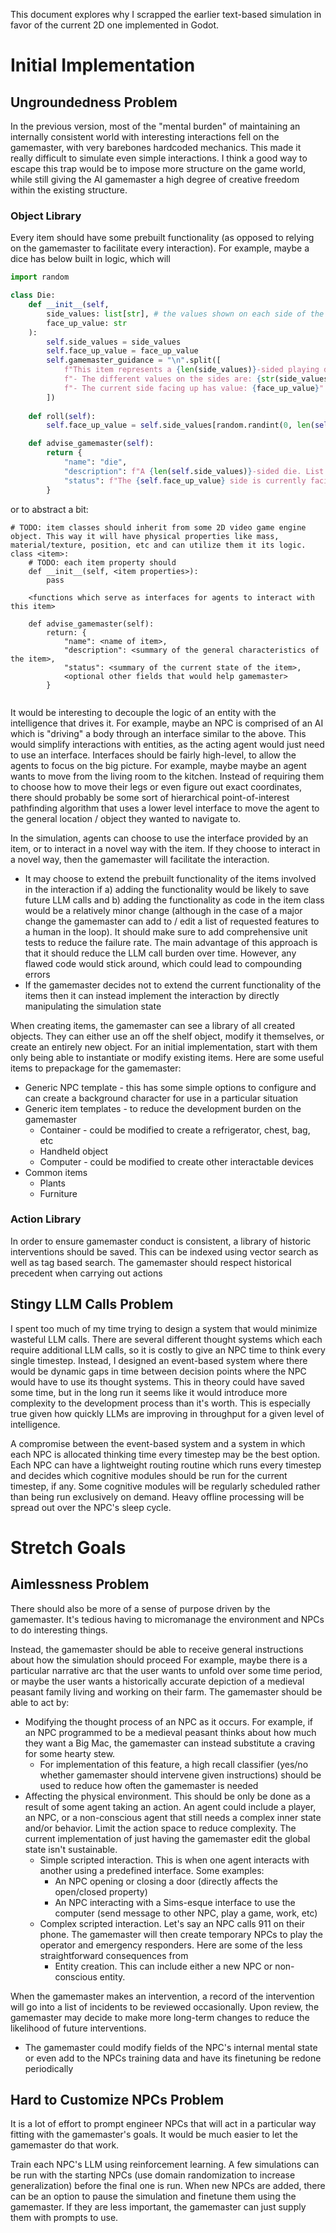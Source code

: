This document explores why I scrapped the earlier text-based simulation in favor of the current 2D one implemented in Godot.
# Initial Implementation
## Ungroundedness Problem
In the previous version, most of the "mental burden" of maintaining an internally consistent world with interesting interactions fell on the gamemaster, with very barebones hardcoded mechanics. This made it really difficult to simulate even simple interactions. I think a good way to escape this trap would be to impose more structure on the game world, while still giving the AI gamemaster a high degree of creative freedom within the existing structure. 

### Object Library
Every item should have some prebuilt functionality (as opposed to relying on the gamemaster to facilitate every interaction). For example, maybe a dice has below built in logic, which will 
``` python
import random

class Die:
	def __init__(self,
		side_values: list[str], # the values shown on each side of the dice
		face_up_value: str
	):
		self.side_values = side_values
		self.face_up_value = face_up_value
		self.gamemaster_guidance = "\n".split([
			f"This item represents a {len(side_values)}-sided playing die.",
			f"- The different values on the sides are: {str(side_values)}",
			f"- The current side facing up has value: {face_up_value}"
		])
		
	def roll(self):
		self.face_up_value = self.side_values[random.randint(0, len(self.side_values))]

	def advise_gamemaster(self):
		return {
			"name": "die",
			"description": f"A {len(self.side_values)}-sided die. List of values on the sides: {self.side_values}",
			"status": f"The {self.face_up_value} side is currently facing up",
		}
```
or to abstract a bit:
```
# TODO: item classes should inherit from some 2D video game engine object. This way it will have physical properties like mass, material/texture, position, etc and can utilize them it its logic.
class <item>:
	# TODO: each item property should 
	def __init__(self, <item properties>):
		pass

	<functions which serve as interfaces for agents to interact with this item>

	def advise_gamemaster(self):
		return: {
			"name": <name of item>,
			"description": <summary of the general characteristics of the item>,
			"status": <summary of the current state of the item>,
			<optional other fields that would help gamemaster>
		}
		
```
It would be interesting to decouple the logic of an entity with the intelligence that drives it. For example, maybe an NPC is comprised of an AI which is "driving" a body through an interface similar to the above. This would simplify interactions with entities, as the acting agent would just need to use an interface. Interfaces should be fairly high-level, to allow the agents to focus on the big picture. For example, maybe maybe an agent wants to move from the living room to the kitchen. Instead of requiring them to choose how to move their legs or even figure out exact coordinates, there should probably be some sort of hierarchical point-of-interest pathfinding algorithm that uses a lower level interface to move the agent to the general location / object they wanted to navigate to.

In the simulation, agents can choose to use the interface provided by an item, or to interact in a novel way with the item. If they choose to interact in a novel way, then the gamemaster will facilitate the interaction.
- It may choose to extend the prebuilt functionality of the items involved in the interaction if a) adding the functionality would be likely to save future LLM calls and b) adding the functionality as code in the item class would be a relatively minor change (although in the case of a major change the gamemaster can add to / edit a list of requested features to a human in the loop). It should make sure to add comprehensive unit tests to reduce the failure rate. The main advantage of this approach is that it should reduce the LLM call burden over time. However, any flawed code would stick around, which could lead to compounding errors
- If the gamemaster decides not to extend the current functionality of the items then it can instead implement the interaction by directly manipulating the simulation state

When creating items, the gamemaster can see a library of all created objects. They can either use an off the shelf object, modify it themselves, or create an entirely new object. For an initial implementation, start with them only being able to instantiate or modify existing items. Here are some useful items to prepackage for the gamemaster:
- Generic NPC template - this has some simple options to configure and can create a background character for use in a particular situation
- Generic item templates - to reduce the development burden on the gamemaster
	- Container - could be modified to create a refrigerator, chest, bag, etc
	- Handheld object
	- Computer - could be modified to create other interactable devices
- Common items
	- Plants
	- Furniture
### Action Library
In order to ensure gamemaster conduct is consistent, a library of historic interventions should be saved. This can be indexed using vector search as well as tag based search. The gamemaster should respect historical precedent when carrying out actions

## Stingy LLM Calls Problem
I spent too much of my time trying to design a system that would minimize wasteful LLM calls. There are several different thought systems which each require additional LLM calls, so it is costly to give an NPC time to think every single timestep. Instead, I designed an event-based system where there would be dynamic gaps in time between decision points where the NPC would have to use its thought systems. This in theory could have saved some time, but in the long run it seems like it would introduce more complexity to the development process than it's worth. This is especially true given how quickly LLMs are improving in throughput for a given level of intelligence.

A compromise between the event-based system and a system in which each NPC is allocated thinking time every timestep may be the best option. Each NPC can have a lightweight routing routine which runs every timestep and decides which cognitive modules should be run for the current timestep, if any. Some cognitive modules will be regularly scheduled rather than being run exclusively on demand. Heavy offline processing will be spread out over the NPC's sleep cycle.

# Stretch Goals
## Aimlessness Problem
There should also be more of a sense of purpose driven by the gamemaster. It's tedious having to micromanage the environment and NPCs to do interesting things.

Instead, the gamemaster should be able to receive general instructions about how the simulation should proceed For example, maybe there is a particular narrative arc that the user wants to unfold over some time period, or maybe the user wants a historically accurate depiction of a medieval peasant family living and working on their farm. The gamemaster should be able to act by:
- Modifying the thought process of an NPC as it occurs. For example, if an NPC programmed to be a medieval peasant thinks about how much they want a Big Mac, the gamemaster can instead substitute a craving for some hearty stew.
	- For implementation of this feature, a high recall classifier (yes/no whether gamemaster should intervene given instructions) should be used to reduce how often the gamemaster is needed
- Affecting the physical environment. This should be only be done as a result of some agent taking an action. An agent could include a player, an NPC, or a non-conscious agent that still needs a complex inner state and/or behavior. Limit the action space to reduce complexity. The current implementation of just having the gamemaster edit the global state isn't sustainable.
	- Simple scripted interaction. This is when one agent interacts with another using a predefined interface. Some examples:
		- An NPC opening or closing a door (directly affects the open/closed property)
		- An NPC interacting with a Sims-esque interface to use the computer (send message to other NPC, play a game, work, etc)
	- Complex scripted  interaction. Let's say an NPC calls 911 on their phone. The gamemaster will then create temporary NPCs to play the operator and emergency responders. Here are some of the less straightforward consequences from 
		- Entity creation. This can include either a new NPC or non-conscious entity.

When the gamemaster makes an intervention, a record of the intervention will go into a list of incidents to be reviewed occasionally. Upon review, the gamemaster may decide to make more long-term changes to reduce the likelihood of future interventions. 
- The gamemaster could modify fields of the NPC's internal mental state or even add to the NPCs training data and have its finetuning be redone periodically


## Hard to Customize NPCs Problem
It is a lot of effort to prompt engineer NPCs that will act in a particular way fitting with the gamemaster's goals. It would be much easier to let the gamemaster do that work.

Train each NPC's LLM using reinforcement learning. A few simulations can be run with the starting NPCs (use domain randomization to increase generalization) before the final one is run. When new NPCs are added, there can be an option to pause the simulation and finetune them using the gamemaster. If they are less important, the gamemaster can just supply them with prompts to use.